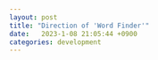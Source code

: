 ```yaml
---
layout: post
title: "Direction of 'Word Finder'" 
date:   2023-1-08 21:05:44 +0900
categories: development
---
```

